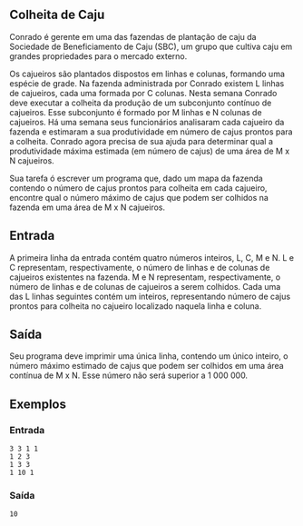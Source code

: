## Colheita de Caju

Conrado é gerente em uma das fazendas de plantação de caju da Sociedade de Beneficiamento de Caju (SBC), um grupo que cultiva caju em grandes propriedades para o mercado externo.

Os cajueiros são plantados dispostos em linhas e colunas, formando uma espécie de grade. Na fazenda administrada por Conrado existem L linhas de cajueiros, cada uma formada por C colunas. Nesta semana Conrado deve executar a colheita da produção de um subconjunto contínuo de cajueiros. Esse subconjunto é formado por M linhas e N colunas de cajueiros. Há uma semana seus funcionários analisaram cada cajueiro da fazenda e estimaram a sua produtividade em número de cajus prontos para a colheita. Conrado agora precisa de sua ajuda para determinar qual a produtividade máxima estimada (em número de cajus) de uma área de M x N cajueiros.

Sua tarefa ó escrever um programa que, dado um mapa da fazenda contendo o número de cajus prontos para colheita em cada cajueiro, encontre qual o número máximo de cajus que podem ser colhidos na fazenda em uma área de M x N cajueiros.

## Entrada
A primeira linha da entrada contém quatro números inteiros, L, C, M e N. L e C representam, respectivamente, o número de linhas e de colunas de cajueiros existentes na fazenda. M e N representam, respectivamente, o número de linhas e de colunas de cajueiros a serem colhidos. Cada uma das L linhas seguintes contém um inteiros, representando número de cajus prontos para colheita no cajueiro localizado naquela linha e coluna.

## Saída

Seu programa deve imprimir uma única linha, contendo um único inteiro, o número máximo estimado de cajus que podem ser colhidos em uma área contínua de M x N. Esse número não será superior a 1 000 000. 

## Exemplos

### Entrada

    3 3 1 1
    1 2 3
    1 3 3
    1 10 1

### Saída
    10
